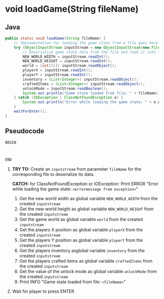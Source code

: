 # void loadGame(String fileName)

## Java

```java
public static void loadGame(String fileName) {
    // Implementation for loading the game state from a file goes here
    try (ObjectInputStream inputStream = new ObjectInputStream(new FileInputStream(fileName))) {
        // Deserialize game state data from the file and load it into the program
        NEW_WORLD_WIDTH = inputStream.readInt();
        NEW_WORLD_HEIGHT = inputStream.readInt();
        world = (int[][]) inputStream.readObject();
        playerX = inputStream.readInt();
        playerY = inputStream.readInt();
        inventory = (List<Integer>) inputStream.readObject();
        craftedItems = (List<Integer>) inputStream.readObject();
        unlockMode = inputStream.readBoolean();
        System.out.println("Game state loaded from file: " + fileName);
    } catch (IOException | ClassNotFoundException e) {
        System.out.println("Error while loading the game state: " + e.getMessage());
    }
    waitForEnter();
}
```

## Pseudocode

```java
BEGIN



END
```

1. **TRY TO:** Create an `inputstream` from parameter `fileName` for the corresponding file to deserialize its data.

   **CATCH:** for ClassNotFoundException or IOException: Print ERROR "Error while loading the game state: `<errormessage from exception>`"
   1. Get the new world width as global variable `NEW_WORLD_WIDTH` from the created `inputstream`
   2. Get the new world height as global variable `NEW_WORLD_HEIGHT` from the created `inputstream`
   3. Get the game world as global variable `world` from the created `inputstream`
   4. Get the players X position as global variable `playerX` from the created `inputstream`
   5. Get the players Y position as global variable `playerY` from the created `inputstream`
   6. Get the players inventory asglobal variable  `inventory` from the created `inputstream`
   7. Get the players crafted items as global variable `craftedItems` from the created `inputstream`
   8. Get the value of the unlock mode as global variable `unlockMode` from the created `inputstream`
   9.  Print INFO "Game state loaded from file: `<fileName>`"
2.  Wait for player to press ENTER
